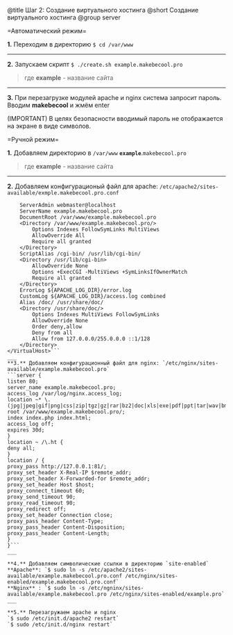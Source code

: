 @title Шаг 2: Создание виртуального хостинга
@short Создание виртуального хостинга
@group server

=Автоматический режим=

**1.** Переходим в директорию `$ cd /var/www`
___

**2.** Запускаем скрипт `$ ./create.sh example.makebecool.pro`
> где **example** - название сайта	

___

**3.** При перезагрузке модулей apache и nginx система запросит пароль.
Вводим **makebecool** и жмём enter

(IMPORTANT) В целях безопасности вводимый пароль не отображается на экране в виде символов.



=Ручной режим=

**1.** Добавляем директорию в `/var/www`
**`example`**.`makebecool.pro`
> где **example** - название сайта
___
**2.** Добавляем конфигурационый файл для apache: `/etc/apache2/sites-available/exmple.makebecool.pro.conf`
```<VirtualHost *:81>
    ServerAdmin webmaster@localhost
    ServerName example.makebecool.pro
    DocumentRoot /var/www/example.makebecool.pro
    <Directory /var/www/example.makebecool.pro/>
        Options Indexes FollowSymLinks MultiViews
        AllowOverride All
        Require all granted
    </Directory>
    ScriptAlias /cgi-bin/ /usr/lib/cgi-bin/
    <Directory /usr/lib/cgi-bin>
        AllowOverride None
        Options +ExecCGI -MultiViews +SymLinksIfOwnerMatch
        Require all granted
    </Directory>
    ErrorLog ${APACHE_LOG_DIR}/error.log
    CustomLog ${APACHE_LOG_DIR}/access.log combined
    Alias /doc/ /usr/share/doc/
    <Directory /usr/share/doc/>
        Options Indexes MultiViews FollowSymLinks
        AllowOverride None
        Order deny,allow
        Deny from all
        Allow from 127.0.0.0/255.0.0.0 ::1/128
    </Directory>
</VirtualHost>```
___
**3.** Добавляем конфигурационный файл для nginx: `/etc/nginx/sites-available/example.makebecool.pro`
```server {
listen 80;
server_name example.makebecool.pro;
access_log /var/log/nginx.access_log;
location ~* \.(jpg|jpeg|gif|png|css|zip|tgz|gz|rar|bz2|doc|xls|exe|pdf|ppt|tar|wav|bmp|rtf|swf|ico|flv|txt|xml|doc$
root /var/www/example.makebecool.pro/;
index index.php index.html;
access_log off;
expires 30d;
}
location ~ /\.ht {
deny all;
}
location / {
proxy_pass http://127.0.0.1:81/;
proxy_set_header X-Real-IP $remote_addr;
proxy_set_header X-Forwarded-for $remote_addr;
proxy_set_header Host $host;
proxy_connect_timeout 60;
proxy_send_timeout 90;
proxy_read_timeout 90;
proxy_redirect off;
proxy_set_header Connection close;
proxy_pass_header Content-Type;
proxy_pass_header Content-Disposition;
proxy_pass_header Content-Length;
}
}```
___

**4.** Добавляем символические ссылки в директорию `site-enabled` 
**Apache**: `$ sudo ln -s /etc/apache2/sites-available/example.makebecool.pro.conf /etc/nginx/sites-enabled/example.makebecool.pro.conf`
**Nginx** : `$ sudo ln -s /etc/ngninx/sites-available/example.makebecool.pro /etc/nginx/sites-enabled/example.pro`
___

**5.** Перезагружаем apache и nginx
`$ sudo /etc/init.d/apache2 restart`
`$ sudo /etc/init.d/nginx restart`